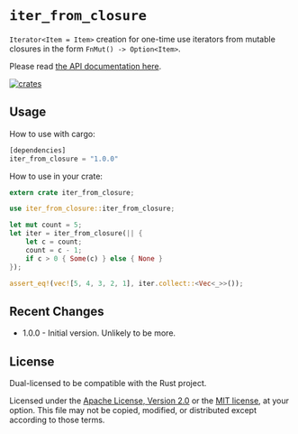 # `iter_from_closure`

`Iterator<Item = Item>` creation for one-time use iterators from mutable
closures in the form `FnMut() -> Option<Item>`.

Please read [the API documentation here].

[![crates]][url: crates]

## Usage

How to use with cargo:

```rust
[dependencies]
iter_from_closure = "1.0.0"
```

How to use in your crate:

```rust
extern crate iter_from_closure;

use iter_from_closure::iter_from_closure;

let mut count = 5;
let iter = iter_from_closure(|| {
    let c = count;
    count = c - 1;
    if c > 0 { Some(c) } else { None }
});

assert_eq!(vec![5, 4, 3, 2, 1], iter.collect::<Vec<_>>());
```

## Recent Changes

+ 1.0.0 - Initial version. Unlikely to be more.

## License

Dual-licensed to be compatible with the Rust project.

Licensed under the [Apache License, Version 2.0] or the [MIT license],
at your option. This file may not be copied, modified, or distributed except
according to those terms.

[`Iterator<Item = Item>`]: https://doc.rust-lang.org/stable/std/iter/trait.Iterator.html
[the API documentation here]: https://docs.rs/iter_from_closure/

[Apache License, Version 2.0]: http://www.apache.org/licenses/LICENSE-2.0
[MIT license]: http://opensource.org/licenses/MIT

[crates]: http://img.shields.io/badge/crates.io-v1.0.0-orange.svg?style=flat-square
[url: crates]: https://crates.io/crates/iter_from_closure